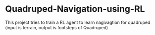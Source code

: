 # Quadruped-Navigation-using-RL
This project tries to train a RL agent to learn nagivagtion for quadruped (input is terrain, output is footsteps of Quadruped) 
